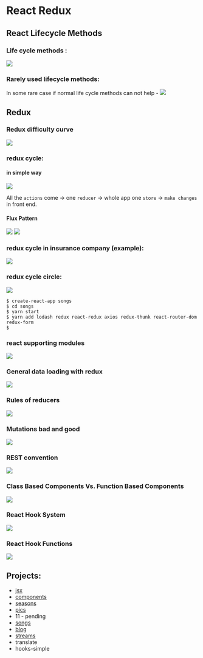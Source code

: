 # React Redux

## React Lifecycle Methods

### Life cycle methods :
<img src="./images/diagrams-react-life-cycle.png" />

### Rarely used lifecycle methods:
In some rare case if normal life cycle methods can not help -
<img src="./images/diagrams-react-life-cycle-rarely-used.png" />

## Redux

### Redux difficulty curve
<img src="./images/diagrams-redux-difficulty-curve.png" />


### redux cycle:

#### in simple way
<img src="./images/react-redux-workprocess.png">

All the ```actions``` come -> one ```reducer``` -> whole app one ```store``` -> ```make changes``` in front end. 

#### Flux Pattern

<img src="./images/flux-pattern.png">

<img src="./images/diagrams-redux-cycle.png" />

### redux cycle in insurance  company (example):
<img src="./images/diagrams-redux-cycle-insurance-company.png" />

### redux cycle circle:
<img src="./images/diagrams-redux-cycle-circle.png" />

```
$ create-react-app songs
$ cd songs
$ yarn start
$ yarn add lodash redux react-redux axios redux-thunk react-router-dom redux-form
$ 
```

### react supporting modules
<img src="./images/diagrams-redux-react-redux-axios-redux-thunk.png" />

### General data loading with redux
<img src="./images/diagrams-general-data-loading-with-redux.png" />

### Rules of reducers
<img src="./images/diagrams-rules-of-reducers.png" />

### Mutations bad and good
<img src="./images/diagrams-mutations-bad-goods.png" />

### REST convention
<img src="./images/diagrams-rest-convention.png">

### Class Based Components Vs. Function Based Components
<img src="./images/diagrams-class-vs-function-components.png">

### React Hook System
<img src="./images/diagrams-hook-system.png">

### React Hook Functions
<img src="./images/diagrams-hooks-functions.png">


## Projects:
* [jsx](https://github.com/shahjalalh/reactjs/tree/master/react-redux/jsx)
* [components](https://github.com/shahjalalh/reactjs/tree/master/react-redux/components)
* [seasons](https://github.com/shahjalalh/reactjs/tree/master/react-redux/seasons)
* [pics](https://github.com/shahjalalh/reactjs/tree/master/react-redux/pics)
* 11 - pending
* [songs](https://github.com/shahjalalh/reactjs/tree/master/react-redux/songs)
* [blog](https://github.com/shahjalalh/reactjs/tree/master/react-redux/blog)
* [streams](https://github.com/shahjalalh/reactjs/tree/master/react-redux/streams)
* translate
* hooks-simple

